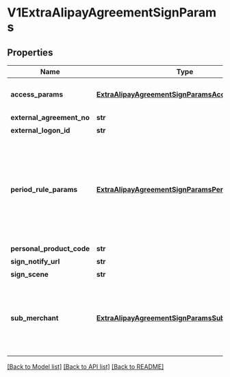 # V1ExtraAlipayAgreementSignParams

## Properties
Name | Type | Description | Notes
------------ | ------------- | ------------- | -------------
**access_params** | [**ExtraAlipayAgreementSignParamsAccessParams**](ExtraAlipayAgreementSignParamsAccessParams.md) | 请按当前接入的方式进行填充，且输入值必须为文档中的参数取值范围 | [optional] 
**external_agreement_no** | **str** | 外部协议号 | 
**external_logon_id** | **str** | 外部用户唯一标识 | 
**period_rule_params** | [**ExtraAlipayAgreementSignParamsPeriodRuleParams**](ExtraAlipayAgreementSignParamsPeriodRuleParams.md) | 周期管控规则参数period_rule_params，在签约周期扣款产品（如CYCLE_PAY_AUTH_P）时必传，在签约其他产品时无需传入。 周期扣款产品，会按照这里传入的参数提示用户，并对发起扣款的时间、金额、次数等做相应限制。 | [optional] 
**personal_product_code** | **str** | 个人签约产品码 | 
**sign_notify_url** | **str** | 签约回调地址 | 
**sign_scene** | **str** | 签约场景 | 
**sub_merchant** | [**ExtraAlipayAgreementSignParamsSubMerchant**](ExtraAlipayAgreementSignParamsSubMerchant.md) | 此参数用于传递子商户信息，无特殊需求时不用关注。目前商户代扣、海外代扣、淘旅行信用住产品支持传入该参数（在销售方案中“是否允许自定义子商户信息”需要选是）。 | [optional] 

[[Back to Model list]](../README.md#documentation-for-models) [[Back to API list]](../README.md#documentation-for-api-endpoints) [[Back to README]](../README.md)


